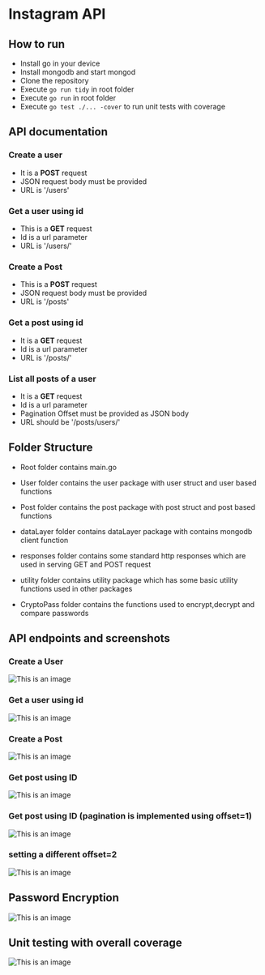 # Instagram API

## How to run

- Install go in your device
- Install mongodb and start mongod
- Clone the repository
- Execute `go run tidy` in root folder
- Execute `go run` in root folder
- Execute `go test ./... -cover` to run unit tests with coverage

## API documentation

### Create a user

- It is a **POST** request
- JSON request body must be provided
- URL is '/users'

### Get a user using id

- This is a **GET** request
- Id is a url parameter
- URL is '/users/<id here>'

### Create a Post

- This is a **POST** request
- JSON request body must be provided
- URL is '/posts'

### Get a post using id

- It is a **GET** request
- Id is a url parameter
- URL is '/posts/<id here>'

### List all posts of a user

- It is a **GET** request
- Id is a url parameter
- Pagination Offset must be provided as JSON body
- URL should be '/posts/users/<Id here>'

## Folder Structure

- Root folder contains main.go

- User folder contains the user package with user struct and user based functions

- Post folder contains the post package with post struct and post based functions

- dataLayer folder contains dataLayer package with contains mongodb client function

- responses folder contains some standard http responses which are used in serving GET and POST request

- utility folder contains utility package which has some basic utility functions used in other packages

- CryptoPass folder contains the functions used to encrypt,decrypt and compare passwords

## API endpoints and screenshots

### Create a User

![This is an image](screenshots/apis/postUser.png)

### Get a user using id

![This is an image](screenshots/apis/postUserProof.png)

### Create a Post

![This is an image](screenshots/apis/postPost.png)

### Get post using ID

![This is an image](screenshots/apis/postProof.png)

### Get post using ID (pagination is implemented using offset=1)

![This is an image](screenshots/apis/getPostOfUser.png)

### setting a different offset=2

![This is an image](<screenshots/apis/getPostOfUser(1).png>)

## Password Encryption

![This is an image](screenshots/testing/passwordEncryption.png)

## Unit testing with overall coverage

![This is an image](screenshots/testing/all_tests.png)
